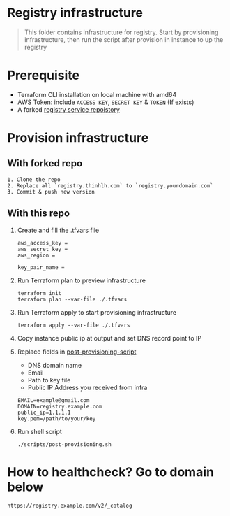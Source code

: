 # Registry infrastructure

> This folder contains infrastructure for registry. Start by provisioning infrastructure, then run the script after provision in instance to up the registry

# Prerequisite
- Terraform CLI installation on local machine with amd64 
- AWS Token: include `ACCESS KEY`, `SECRET KEY` & `TOKEN` (If exists)
- A forked [registry service repoistory](https://github.com/thinhlh/registry-service)

# Provision infrastructure

## With forked repo
    1. Clone the repo
    2. Replace all `registry.thinhlh.com` to `registry.yourdomain.com`
    3. Commit & push new version

## With this repo

1. Create and fill the .tfvars file

    ```
    aws_access_key = 
    aws_secret_key = 
    aws_region = 

    key_pair_name = 
    ```

2. Run Terraform plan to preview infrastructure
    
    ```
    terraform init
    terraform plan --var-file ./.tfvars
    ```

3. Run Terraform apply to start provisioning infrastructure

    ```
    terraform apply --var-file ./.tfvars
    ```

4. Copy instance public ip at output and set DNS record point to IP

5. Replace fields in [post-provisioning-script](./scripts/post-provisioning.sh)
    - DNS domain name
    - Email
    - Path to key file
    - Public IP Address you received from infra
    
    ```
    EMAIL=example@gmail.com
    DOMAIN=registry.example.com
    public_ip=1.1.1.1
    key.pem=/path/to/your/key
    ```

6. Run shell script
    ```
    ./scripts/post-provisioning.sh
    ```
# How to healthcheck? Go to domain below
```
https://registry.example.com/v2/_catalog
```

